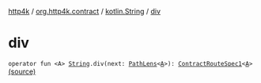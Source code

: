 [http4k](../../index.md) / [org.http4k.contract](../index.md) / [kotlin.String](index.md) / [div](./div.md)

# div

`operator fun <A> `[`String`](https://kotlinlang.org/api/latest/jvm/stdlib/kotlin/-string/index.html)`.div(next: `[`PathLens`](../../org.http4k.lens/-path-lens/index.md)`<`[`A`](div.md#A)`>): `[`ContractRouteSpec1`](../-contract-route-spec1/index.md)`<`[`A`](div.md#A)`>` [(source)](https://github.com/http4k/http4k/blob/master/http4k-contract/src/main/kotlin/org/http4k/contract/extensions.kt#L17)
